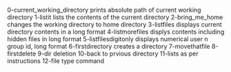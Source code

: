 0-current_working_directory prints absolute path of current working directory
1-listit lists the contents of the current directory
2-bring_me_home changes the working directory to home directory
3-listfiles displays current directory contents in a long format
4-listmorefiles displys contents including hidden files in long format
5-listfilesdigitonly displays numerical user n group id, long format
6-firstdirectory creates a directory
7-movethatfile 
8-firstdelete
9-dir deletion
10-back to prvious directory
11-lists as per instructions
12-file type command
